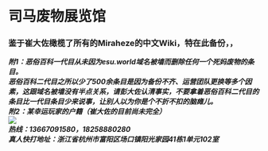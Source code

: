 # 司马废物展览馆
### 鉴于崔大佐橄榄了所有的Miraheze的中文Wiki，特在此备份，，<br>
***附1：恶俗百科一代目从未因为esu.world域名被墙而删除任何一个死妈废物的条目。<br>恶俗百科二代目之所以少了500余条目是因为备份不齐、运营团队更换等多个因素，这跟域名被墙没有半点关系，请彭大佐认清事实，不要拿着恶俗百科二代目的条目比一代目条目少来说事，让别人以为你是个不折不扣的脑瘫儿。***<br>
***附2：某幸运玩家的户籍（崔大佐的目前尚未完全）***<br>
![](https://github.com/Xiaozhan-sb/simafive/raw/master/photo_2020-09-05_16-53-18.jpg)<br>
***热线：13667091580，18258880280***<br>
***真人快打地址：浙江省杭州市富阳区场口镇阳光家园41栋1单元102室***<br>
